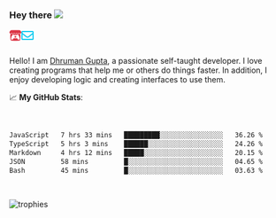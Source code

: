 ### Hey there <img src="https://media.giphy.com/media/hvRJCLFzcasrR4ia7z/giphy.gif" width="25px">

<a href="https://itch.io/profile/berlm">
  <img align="left" alt="Berlm's Itch" width="22px" src="/assets/itch-io.svg" />
</a>
<a href="mailto:me@berlm.me">
  <img align="left" alt="Email Berlm" width="22px" src="/assets/envelope.svg" />
</a>

<br />  
<br />  
  
Hello! I am [Dhruman Gupta](https://berlm.me/), a passionate self-taught developer. I love creating programs that help me or others do things faster. In addition, I enjoy developing logic and creating interfaces to use them.  
  
  📈 **My GitHub Stats**:  
    
<br />

<!--START_SECTION:waka-->
```text
JavaScript   7 hrs 33 mins   █████████░░░░░░░░░░░░░░░░   36.26 % 
TypeScript   5 hrs 3 mins    ██████░░░░░░░░░░░░░░░░░░░   24.26 % 
Markdown     4 hrs 12 mins   █████░░░░░░░░░░░░░░░░░░░░   20.15 % 
JSON         58 mins         █░░░░░░░░░░░░░░░░░░░░░░░░   04.65 % 
Bash         45 mins         █░░░░░░░░░░░░░░░░░░░░░░░░   03.63 % 
```
<!--END_SECTION:waka-->
<br />  
  
  
![trophies](https://github-profile-trophy.vercel.app/?username=DhrumanGupta&theme=onestar&column=4&margin-w=10&margin-h=10)  
